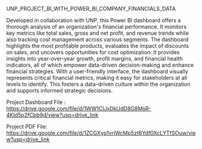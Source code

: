 UNP_PROJECT_BI_WITH_POWER_BI_COMPANY_FINANCIALS_DATA

Developed in collaboration with UNP, this Power BI dashboard offers a thorough analysis of an organization's financial performance. It monitors key metrics like total sales, gross and net profit, and revenue trends while also tracking cost management across various segments. The dashboard highlights the most profitable products, evaluates the impact of discounts on sales, and uncovers opportunities for cost optimization. It provides insights into year-over-year growth, profit margins, and financial health indicators, all of which empower data-driven decision-making and enhance financial strategies. With a user-friendly interface, the dashboard visually represents critical financial metrics, making it easy for stakeholders at all levels to identify. This fosters a data-driven culture within the organization and supports informed strategic decisions.

Project Dashboard File : https://drive.google.com/file/d/1WW1ClJxDkUdD8G8MsR-4KId5p2fCbb9d/view?usp=drive_link

Project PDF File: https://drive.google.com/file/d/1ZCGXyp1vriWcMp5zt6Ydf0XcLYTfSOuw/view?usp=drive_link

